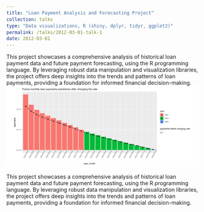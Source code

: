 ```yaml
---
title: "Loan Payment Analysis and Forecasting Project"
collection: talks
type: "Data visualizations, R (shiny, dplyr, tidyr, ggplot2)"
permalink: /talks/2012-03-01-talk-1
date: 2012-03-01
---
```

This project showcases a comprehensive analysis of historical loan payment data and future payment forecasting, using the R programming language. By leveraging robust data manipulation and visualization libraries, the project offers deep insights into the trends and patterns of loan payments, providing a foundation for informed financial decision-making.
![Alt text for the image](/images/loansexample.jpg)

This project showcases a comprehensive analysis of historical loan payment data and future payment forecasting, using the R programming language. By leveraging robust data manipulation and visualization libraries, the project offers deep insights into the trends and patterns of loan payments, providing a foundation for informed financial decision-making.
